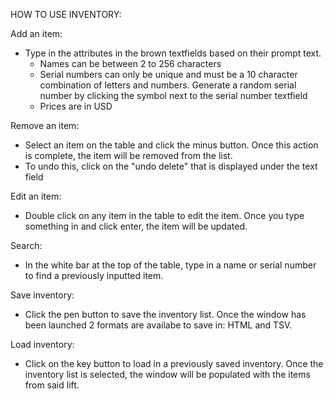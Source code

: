 HOW TO USE INVENTORY:

Add an item:
- Type in the attributes in the brown textfields based on their prompt text.
  - Names can be between 2 to 256 characters
  - Serial numbers can only be unique and must be a 10 character combination of letters and numbers.
    Generate a random serial number by clicking the symbol next to the serial number textfield
  - Prices are in USD

Remove an item:

- Select an item on the table and click the minus button. Once this action is complete, the item will be removed from the list.
- To undo this, click on the "undo delete" that is displayed under the text field

Edit an item:
  
- Double click on any item in the table to edit the item. Once you type something in and click enter, the item will be updated.

Search:
- In the white bar at the top of the table, type in a name or serial number to find a previously inputted item.

Save inventory:
- Click the pen button to save the inventory list. Once the window has been launched 2 formats are availabe to save in: HTML and TSV.

Load inventory:
- Click on the key button to load in a previously saved inventory. Once the inventory list is selected, the window will be populated with the items from said lift.
